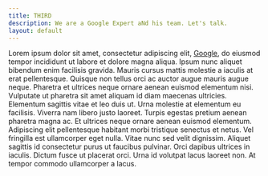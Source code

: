 ```yaml
---
title: THIRD
description: We are a Google Expert aNd his team. Let's talk.
layout: default
---
```



Lorem ipsum dolor sit amet, consectetur adipiscing elit, [Google](https://google.com), do eiusmod tempor incididunt ut labore et dolore magna aliqua. Ipsum nunc aliquet bibendum enim facilisis gravida. Mauris cursus mattis molestie a iaculis at erat pellentesque. Quisque non tellus orci ac auctor augue mauris augue neque. Pharetra et ultrices neque ornare aenean euismod elementum nisi. Vulputate ut pharetra sit amet aliquam id diam maecenas ultricies. Elementum sagittis vitae et leo duis ut. Urna molestie at elementum eu facilisis. Viverra nam libero justo laoreet. Turpis egestas pretium aenean pharetra magna ac. Et ultrices neque ornare aenean euismod elementum. Adipiscing elit pellentesque habitant morbi tristique senectus et netus. Vel fringilla est ullamcorper eget nulla. Vitae nunc sed velit dignissim. Aliquet sagittis id consectetur purus ut faucibus pulvinar. Orci dapibus ultrices in iaculis. Dictum fusce ut placerat orci. Urna id volutpat lacus laoreet non. At tempor commodo ullamcorper a lacus.








